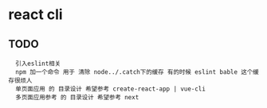 # react cli 
## TODO
```
  引入eslint相关
  npm 加一个命令 用于 清除 node../.catch下的缓存 有的时候 eslint bable 这个缓存很烦人
  单页面应用 的 目录设计 希望参考 create-react-app | vue-cli
  多页面应用参考 的 目录设计 希望参考 next
```